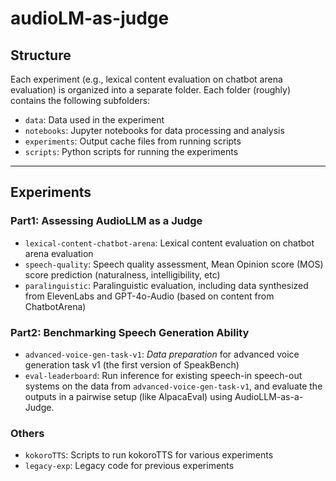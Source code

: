 # audioLM-as-judge

## Structure
Each experiment (e.g., lexical content evaluation on chatbot arena evaluation) is organized into a separate folder. Each folder (roughly) contains the following subfolders:
- `data`: Data used in the experiment
- `notebooks`: Jupyter notebooks for data processing and analysis
- `experiments`: Output cache files from running scripts
- `scripts`: Python scripts for running the experiments
----------------------------------------------------

## Experiments
### Part1: Assessing AudioLLM as a Judge
- `lexical-content-chatbot-arena`: Lexical content evaluation on chatbot arena evaluation
- `speech-quality`: Speech quality assessment, Mean Opinion score (MOS) score prediction (naturalness, intelligibility, etc)
- `paralinguistic`: Paralinguistic evaluation, including data synthesized from ElevenLabs and GPT-4o-Audio (based on content from ChatbotArena)

### Part2: Benchmarking Speech Generation Ability 
- `advanced-voice-gen-task-v1`: *Data preparation* for advanced voice generation task v1 (the first version of SpeakBench)
- `eval-leaderboard`: Run inference for existing speech-in speech-out systems on the data from `advanced-voice-gen-task-v1`, and evaluate the outputs in a pairwise setup (like AlpacaEval) using AudioLLM-as-a-Judge.

### Others
- `kokoroTTS`: Scripts to run kokoroTTS for various experiments
- `legacy-exp`: Legacy code for previous experiments